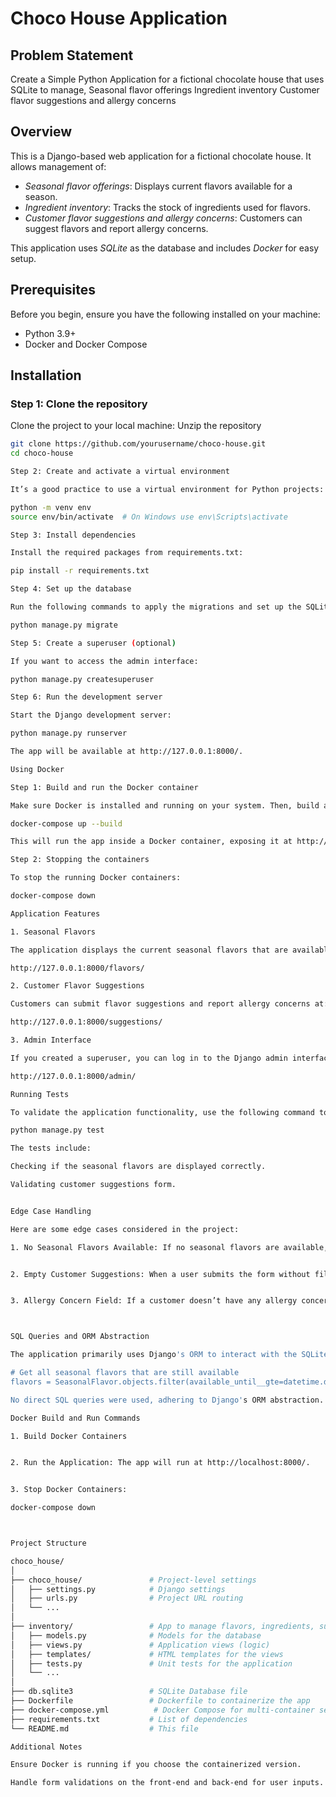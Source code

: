 # Choco House Application

## Problem Statement
Create a Simple Python Application for a fictional chocolate house that uses SQLite to manage,
Seasonal flavor offerings 
Ingredient inventory
Customer flavor suggestions and allergy concerns


## Overview
This is a Django-based web application for a fictional chocolate house. It allows management of:
- *Seasonal flavor offerings*: Displays current flavors available for a season.
- *Ingredient inventory*: Tracks the stock of ingredients used for flavors.
- *Customer flavor suggestions and allergy concerns*: Customers can suggest flavors and report allergy concerns.

This application uses *SQLite* as the database and includes *Docker* for easy setup.

## Prerequisites
Before you begin, ensure you have the following installed on your machine:
- Python 3.9+
- Docker and Docker Compose

## Installation

### Step 1: Clone the repository
Clone the project to your local machine:
 Unzip the repository
```bash
git clone https://github.com/yourusername/choco-house.git
cd choco-house

Step 2: Create and activate a virtual environment

It’s a good practice to use a virtual environment for Python projects:

python -m venv env
source env/bin/activate  # On Windows use env\Scripts\activate

Step 3: Install dependencies

Install the required packages from requirements.txt:

pip install -r requirements.txt

Step 4: Set up the database

Run the following commands to apply the migrations and set up the SQLite database:

python manage.py migrate

Step 5: Create a superuser (optional)

If you want to access the admin interface:

python manage.py createsuperuser

Step 6: Run the development server

Start the Django development server:

python manage.py runserver

The app will be available at http://127.0.0.1:8000/.

Using Docker

Step 1: Build and run the Docker container

Make sure Docker is installed and running on your system. Then, build and start the container using docker-compose:

docker-compose up --build

This will run the app inside a Docker container, exposing it at http://localhost:8000/.

Step 2: Stopping the containers

To stop the running Docker containers:

docker-compose down

Application Features

1. Seasonal Flavors

The application displays the current seasonal flavors that are available. Navigate to:

http://127.0.0.1:8000/flavors/

2. Customer Flavor Suggestions

Customers can submit flavor suggestions and report allergy concerns at:

http://127.0.0.1:8000/suggestions/

3. Admin Interface

If you created a superuser, you can log in to the Django admin interface to manage seasonal flavors, ingredients, and customer suggestions:

http://127.0.0.1:8000/admin/

Running Tests

To validate the application functionality, use the following command to run the test cases:

python manage.py test

The tests include:

Checking if the seasonal flavors are displayed correctly.

Validating customer suggestions form.


Edge Case Handling

Here are some edge cases considered in the project:

1. No Seasonal Flavors Available: If no seasonal flavors are available, a message is shown to the user.


2. Empty Customer Suggestions: When a user submits the form without filling in required fields, appropriate validation messages are shown.


3. Allergy Concern Field: If a customer doesn’t have any allergy concerns, the field can be left blank.



SQL Queries and ORM Abstraction

The application primarily uses Django's ORM to interact with the SQLite database. For example:

# Get all seasonal flavors that are still available
flavors = SeasonalFlavor.objects.filter(available_until__gte=datetime.date.today())

No direct SQL queries were used, adhering to Django's ORM abstraction.

Docker Build and Run Commands

1. Build Docker Containers


2. Run the Application: The app will run at http://localhost:8000/.


3. Stop Docker Containers:

docker-compose down



Project Structure

choco_house/
│
├── choco_house/               # Project-level settings
│   ├── settings.py            # Django settings
│   ├── urls.py                # Project URL routing
│   └── ...
│
├── inventory/                 # App to manage flavors, ingredients, suggestions
│   ├── models.py              # Models for the database
│   ├── views.py               # Application views (logic)
│   ├── templates/             # HTML templates for the views
│   ├── tests.py               # Unit tests for the application
│   └── ...
│
├── db.sqlite3                 # SQLite Database file
├── Dockerfile                 # Dockerfile to containerize the app
├── docker-compose.yml          # Docker Compose for multi-container setup
├── requirements.txt           # List of dependencies
└── README.md                  # This file

Additional Notes

Ensure Docker is running if you choose the containerized version.

Handle form validations on the front-end and back-end for user inputs.

